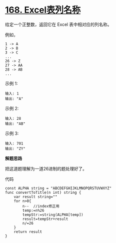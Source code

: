 # [168. Excel表列名称](https://leetcode-cn.com/problems/excel-sheet-column-title/)
给定一个正整数，返回它在 Excel 表中相对应的列名称。

例如，

    1 -> A
    2 -> B
    3 -> C
    ...
    26 -> Z
    27 -> AA
    28 -> AB 
    ...
   
示例 1:

```
输入: 1
输出: "A"
```
示例 2:

```
输入: 28
输出: "AB"
```
示例 3:

```
输入: 701
输出: "ZY"
```
**解题思路**

把这道题理解为一道26进制的题处理好了。

代码

```
const ALPHA string = "ABCDEFGHIJKLMNOPQRSTUVWXYZ"
func convertToTitle(n int) string {
    var result string=""
    for n>0{
        n--  //index修正用
        temp:=n%26
        tempStr:=string(ALPHA[temp])
        result=tempStr+result
        n/=26
    }
    return result
}
```